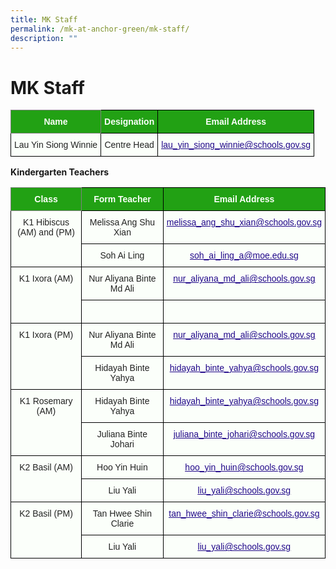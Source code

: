 ```yaml
---
title: MK Staff
permalink: /mk-at-anchor-green/mk-staff/
description: ""
---
```

MK Staff
========
<style type="text/css">
.tg  {border-collapse:collapse;border-spacing:0;}
.tg td{border-color:black;border-style:solid;border-width:1px;font-family:Arial, sans-serif;font-size:14px;
  overflow:hidden;padding:10px 5px;word-break:normal;}
.tg th{border-color:black;border-style:solid;border-width:1px;font-family:Arial, sans-serif;font-size:14px;
  font-weight:normal;overflow:hidden;padding:10px 5px;word-break:normal;}
.tg .tg-pk3b{background-color:#FBFFFA;color:#222;text-align:center;vertical-align:top}
.tg .tg-rk1q{background-color:#22A114;border-color:inherit;color:#FBFFFA;font-weight:bold;text-align:center;vertical-align:middle}
.tg .tg-xn89{background-color:#22A114;color:#FBFFFA;font-weight:bold;text-align:center;vertical-align:middle}
.tg .tg-bnp4{background-color:#FBFFFA;color:#222;font-weight:bold;text-align:center;vertical-align:middle}
</style>
<table class="tg">
<thead>
  <tr>
    <th class="tg-rk1q"><span style="color:#FBFFFA;background-color:#22A114">Name</span></th>
    <th class="tg-xn89"><span style="color:#FBFFFA;background-color:#22A114">Designation</span></th>
		  <th class="tg-xn89"><span style="color:#FBFFFA;background-color:#22A114">Email Address</span></th>
  </tr>
</thead>
<tbody>
  <tr>
    <td class="tg-pk3b" rowspan="9"><span style="font-weight:normal">Lau Yin Siong Winnie</span></td>
    <td class="tg-pk3b"><span style="font-weight:normal">Centre Head</span><br></td>
		 <td class="tg-pk3b"><span style="font-weight:normal"><a href="mailto:lau_yin_siong_winnie@schools.gov.sg"><span style="font-weight:500;text-decoration:underline;color:#21088A">lau_yin_siong_winnie@schools.gov.sg</span></a></span><br></td>
  </tr>
</tbody>
</table>

**Kindergarten Teachers**

<style type="text/css">
.tg  {border-collapse:collapse;border-spacing:0;}
.tg td{border-color:black;border-style:solid;border-width:1px;font-family:Arial, sans-serif;font-size:14px;
  overflow:hidden;padding:10px 5px;word-break:normal;}
.tg th{border-color:black;border-style:solid;border-width:1px;font-family:Arial, sans-serif;font-size:14px;
  font-weight:normal;overflow:hidden;padding:10px 5px;word-break:normal;}
.tg .tg-pk3b{background-color:#FBFFFA;color:#222;text-align:center;vertical-align:top}
.tg .tg-rk1q{background-color:#22A114;border-color:inherit;color:#FBFFFA;font-weight:bold;text-align:center;vertical-align:middle}
.tg .tg-xn89{background-color:#22A114;color:#FBFFFA;font-weight:bold;text-align:center;vertical-align:middle}
.tg .tg-bnp4{background-color:#FBFFFA;color:#222;font-weight:bold;text-align:center;vertical-align:middle}
</style>
<table class="tg">
<thead>
  <tr>
    <th class="tg-rk1q"><span style="color:#FBFFFA;background-color:#22A114">Class</span></th>
    <th class="tg-xn89"><span style="color:#FBFFFA;background-color:#22A114">Form Teacher</span></th>
		<th class="tg-xn89"><span style="color:#FBFFFA;background-color:#22A114">Email Address</span></th>
  </tr>
</thead>
<tbody>
  <tr>
    <td class="tg-pk3b" rowspan="2"><span style="font-weight:normal">K1 Hibiscus<br> (AM) and (PM)</span></td>
    <td class="tg-pk3b"><span style="font-weight:normal">Melissa Ang Shu Xian</span><br></td>
		 <td class="tg-pk3b"><span style="font-weight:normal"><a href="mailto:melissa_ang_shu_xian@schools.gov.sg"><span style="font-weight:500;text-decoration:underline;color:#21088A">melissa_ang_shu_xian@schools.gov.sg</span><br></td>
  </tr>
  <tr>
    <td class="tg-pk3b"><span style="font-weight:400">Soh Ai Ling</span></td>
		 <td class="tg-pk3b"><span style="font-weight:normal"><a href="mailto:soh_ai_ling_a@moe.edu.sg"><span style="font-weight:500;text-decoration:underline;color:#21088A">soh_ai_ling_a@moe.edu.sg</span><br></td>
  </tr>
			 
 <tr>
    <td class="tg-pk3b" rowspan="2"><span style="font-weight:normal">K1 Ixora (AM)</span></td>
    <td class="tg-pk3b"><span style="font-weight:normal">Nur Aliyana Binte Md Ali</span><br></td>
		 <td class="tg-pk3b"><span style="font-weight:normal"><a href="mailto:nur_aliyana_md_ali@schools.gov.sg"><span style="font-weight:500;text-decoration:underline;color:#21088A">nur_aliyana_md_ali@schools.gov.sg</span><br></td>
  </tr>
  <tr>
			<td class="tg-pk3b"><span style="font-weight:400"></span></td>
		 <td class="tg-pk3b"><span style="font-weight:normal"><a href="mailto:soh_ai_ling_a@moe.edu.sg"><span style="font-weight:500;text-decoration:underline;color:#21088A"></span><br></td>
  </tr>

 <tr>
    <td class="tg-pk3b" rowspan="2"><span style="font-weight:normal">K1 Ixora (PM)</span></td>
    <td class="tg-pk3b"><span style="font-weight:normal">Nur Aliyana Binte Md Ali</span><br></td>
		 <td class="tg-pk3b"><span style="font-weight:normal"><a href="mailto:nur_aliyana_md_ali@schools.gov.sg"><span style="font-weight:500;text-decoration:underline;color:#21088A">nur_aliyana_md_ali@schools.gov.sg</span><br></td>
  </tr>
  <tr>
    <td class="tg-pk3b"><span style="font-weight:400">Hidayah Binte Yahya</span></td>
		 <td class="tg-pk3b"><span style="font-weight:normal"><a href="mailto:hidayah_binte_yahya@schools.gov.sg"><span style="font-weight:500;text-decoration:underline;color:#21088A">hidayah_binte_yahya@schools.gov.sg</span><br></td>
  </tr>
			 
 <tr>
    <td class="tg-pk3b" rowspan="2"><span style="font-weight:normal">K1 Rosemary (AM)</span></td>
    <td class="tg-pk3b"><span style="font-weight:normal">Hidayah Binte Yahya</span><br></td>
		 <td class="tg-pk3b"><span style="font-weight:normal"><a href="mailto:hidayah_binte_yahya@schools.gov.sg"><span style="font-weight:500;text-decoration:underline;color:#21088A">hidayah_binte_yahya@schools.gov.sg</span><br></td>
  </tr>
  <tr>
    <td class="tg-pk3b"><span style="font-weight:400">Juliana Binte Johari</span></td>
		 <td class="tg-pk3b"><span style="font-weight:normal"><a href="mailto:juliana_binte_johari@schools.gov.sg"><span style="font-weight:500;text-decoration:underline;color:#21088A">juliana_binte_johari@schools.gov.sg</span><br></td>
  </tr>
			
 <tr>
    <td class="tg-pk3b" rowspan="2"><span style="font-weight:normal">K2 Basil (AM)</span></td>
    <td class="tg-pk3b"><span style="font-weight:normal">Hoo Yin Huin</span><br></td>
		 <td class="tg-pk3b"><span style="font-weight:normal"><a href="mailto:hoo_yin_huin@schools.gov.sg"><span style="font-weight:500;text-decoration:underline;color:#21088A">hoo_yin_huin@schools.gov.sg</span><br></td>
  </tr>
  <tr>
    <td class="tg-pk3b"><span style="font-weight:400">Liu Yali</span></td>
		 <td class="tg-pk3b"><span style="font-weight:normal"><a href="mailto:liu_yali@schools.gov.sg"><span style="font-weight:500;text-decoration:underline;color:#21088A">liu_yali@schools.gov.sg</span><br></td>
  </tr>
	
  <tr>
    <td class="tg-pk3b" rowspan="2"><span style="font-weight:normal">K2 Basil (PM)</span></td>
    <td class="tg-pk3b"><span style="font-weight:normal">Tan Hwee Shin Clarie</span><br></td>
		 <td class="tg-pk3b"><span style="font-weight:normal"><a href="mailto:tan_hwee_shin_clarie@schools.gov.sg"><span style="font-weight:500;text-decoration:underline;color:#21088A">tan_hwee_shin_clarie@schools.gov.sg</span><br></td>
  </tr>
  <tr>
    <td class="tg-pk3b"><span style="font-weight:400">Liu Yali</span></td>
		 <td class="tg-pk3b"><span style="font-weight:normal"><a href="mailto:liu_yali@schools.gov.sg"><span style="font-weight:500;text-decoration:underline;color:#21088A">liu_yali@schools.gov.sg</span><br></td>
  </tr>
			 
			 
</tbody>
</table>